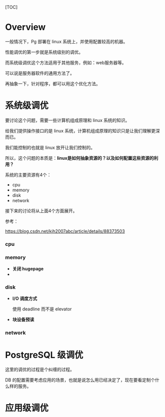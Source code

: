 [TOC]



# Overview

一般情况下，Pg 部署在 linux 系统上，并使用配置较高的机器。

性能调优的第一步就是系统级别的调优。

而系统级调优这个方法适用于其他服务，例如：web服务器等。

可以说是服务器软件的通用方法了。

再抽象一下，针对程序，都可以用这个优化方法。



# 系统级调优

要讨论这个问题，需要一些计算机组成原理和 linux 系统的知识。

给我们提供操作接口的是 linux 系统，计算机组成原理的知识只是让我们理解更深而已。



我们能控制的也就是 linux 放开让我们控制的。

所以，这个问题的本质是：**linux是如何抽象资源的？以及如何配置这些资源的利用？**



系统的主要资源有4个：

* cpu
* memory
* disk
* network



接下来的讨论将从上面4个方面展开。



参考：

https://blog.csdn.net/kjh2007abc/article/details/88373503



### cpu





### memory

* **关闭 hugepage**
* 



### disk

* **I/O 调度方式**

  使用 deadline 而不是 elevator

* **块设备预读**



### network





# PostgreSQL 级调优

这里的调优的过程是个纠缠的过程。

DB 的配置需要考虑应用的场景，也就是说怎么用已经决定了，现在要看定制个什么样的服务。





# 应用级调优

